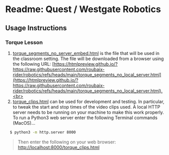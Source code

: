 # Readme: Quest / Westgate Robotics

## Usage Instructions

### Torque Lesson
1. [torque_segments_no_server_embed.html](https://github.com/roubaix-rider/robotics/blob/main/torque_segments_no_server_embed.html) is the file that will be used in the classroom setting.  The file will be downloaded from a browser using the following URL: [https://htmlpreview.github.io/?https://raw.githubusercontent.com/roubaix-rider/robotics/refs/heads/main/torque_segments_no_local_server.html](https://htmlpreview.github.io/?https://raw.githubusercontent.com/roubaix-rider/robotics/refs/heads/main/torque_segments_no_local_server.html).<br><br>
2. [torque_clips.html](https://github.com/roubaix-rider/robotics/blob/main/torque_clips.html) can be used for development and testing.  In particular, to tweak the start and stop times of the video clips used. A local HTTP server needs to be running on your machine to make this work properly.  To run a Python3 web server enter the following Terminal commands (MacOS)...
```sh
  $ python3 -m http.server 8000
```
> Then enter the following on your web browser: 
> [http://localhost:8000/torque_clips.html](http://localhost:8000/torque_clips.html)